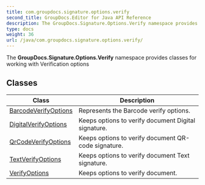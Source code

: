 ```yaml
---
title: com.groupdocs.signature.options.verify
second_title: GroupDocs.Editor for Java API Reference
description: The GroupDocs.Signature.Options.Verify namespace provides classes for working with Verification options
type: docs
weight: 36
url: /java/com.groupdocs.signature.options.verify/
---
```


The **GroupDocs.Signature.Options.Verify** namespace provides classes for working with Verification options


## Classes

| Class | Description |
| --- | --- |
| [BarcodeVerifyOptions](../com.groupdocs.signature.options.verify/barcodeverifyoptions) | Represents the Barcode verify options. |
| [DigitalVerifyOptions](../com.groupdocs.signature.options.verify/digitalverifyoptions) | Keeps options to verify document Digital signature. |
| [QrCodeVerifyOptions](../com.groupdocs.signature.options.verify/qrcodeverifyoptions) | Keeps options to verify document QR-code signature. |
| [TextVerifyOptions](../com.groupdocs.signature.options.verify/textverifyoptions) | Keeps options to verify document Text signature. |
| [VerifyOptions](../com.groupdocs.signature.options.verify/verifyoptions) | Keeps options to verify document. |
